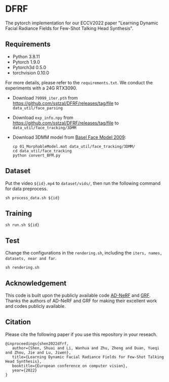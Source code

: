 # DFRF #
The pytorch implementation for our ECCV2022 paper "Learning Dynamic Facial Radiance Fields for Few-Shot Talking Head Synthesis".

## Requirements
- Python 3.8.11
- Pytorch 1.9.0
- Pytorch3d 0.5.0
- torchvision 0.10.0

For more details, please refer to the `requirements.txt`. We conduct the experiments with a 24G RTX3090.

- Download `79999_iter.pth` from https://github.com/sstzal/DFRF/releases/tag/file to `data_util/face_parsing`
- Download `exp_info.npy` from https://github.com/sstzal/DFRF/releases/tag/file to `data_util/face_tracking/3DMM`
- Download 3DMM model from [Basel Face Model 2009](https://faces.dmi.unibas.ch/bfm/main.php?nav=1-1-0&id=details):

    ```
    cp 01_MorphableModel.mat data_util/face_tracking/3DMM/
    cd data_util/face_tracking
    python convert_BFM.py
    ```
## Dataset
Put the video `${id}.mp4` to `dataset/vids/`, then run the following command for data preprocess.  
```
sh process_data.sh ${id}
```
## Training
```
sh run.sh ${id}
```

## Test
Change the configurations in the `rendering.sh`, including the `iters, names, datasets, near and far`.
```
sh rendering.sh
```

## Acknowledgement 
This code is built upon the publicly available code [AD-NeRF](https://github.com/YudongGuo/AD-NeRF) and [GRF](https://github.com/alextrevithick/GRF). Thanks the authors of AD-NeRF and GRF for making their excellent work and codes publicly available. 

## Citation ##
Please cite the following paper if you use this repository in your reseach.

```
@inproceedings{shen2022dfrf,
   author={Shen, Shuai and Li, Wanhua and Zhu, Zheng and Duan, Yueqi and Zhou, Jie and Lu, Jiwen},
   title={Learning Dynamic Facial Radiance Fields for Few-Shot Talking Head Synthesis},
   booktitle={European conference on computer vision},
   year={2022}
}
```
